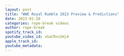 ```yaml
---
layout: post
title: "WWE Royal Rumble 2023 Preview & Predictions"
date: 2023-01-28
categories: rope-break videos
author: rope-break
spotify_track_id: 
youtube_video_id: vGaCRnsSHj4
apple_track_id: 
youtube_metadata: 
---
```

